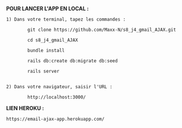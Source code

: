 **__POUR LANCER L'APP EN LOCAL :__**

    1) Dans votre terminal, tapez les commandes :

            git clone https://github.com/Maxx-N/s8_j4_gmail_AJAX.git

            cd s8_j4_gmail_AJAX
            
            bundle install

            rails db:create db:migrate db:seed

            rails server


    2) Dans votre navigateur, saisir l'URL :

            http://localhost:3000/


**__LIEN HEROKU :__**

    https://email-ajax-app.herokuapp.com/
